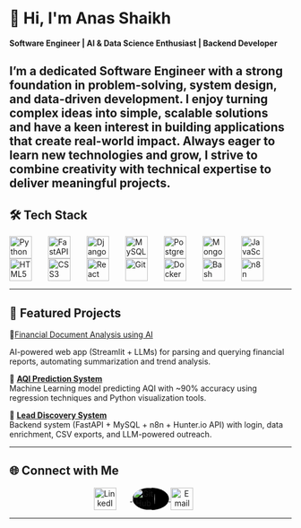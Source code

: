 # 👋 Hi, I'm Anas Shaikh  

 **Software Engineer | AI & Data Science Enthusiast | Backend Developer**  

I’m a dedicated Software Engineer with a strong foundation in problem-solving, system design, and data-driven development. I enjoy turning complex ideas into simple, scalable solutions and have a keen interest in building applications that create real-world impact. Always eager to learn new technologies  and grow, I strive to combine creativity with technical expertise to deliver meaningful projects.
---

## 🛠️ Tech Stack  

<p align="left">
  <!-- Backend -->
  <img align="center" alt="Python" width="40px" style="padding-right:25px;" src="https://cdn.jsdelivr.net/gh/devicons/devicon/icons/python/python-original.svg"/>
  <img align="center" alt="FastAPI" width="40px" style="padding-right:25px;" src="https://cdn.jsdelivr.net/gh/devicons/devicon/icons/fastapi/fastapi-original.svg"/>
  <img align="center" alt="Django" width="40px" style="padding-right:25px;" src="https://cdn.jsdelivr.net/gh/devicons/devicon/icons/django/django-plain.svg"/>
  
  <!-- Databases -->
  <img align="center" alt="MySQL" width="40px" style="padding-right:25px;" src="https://cdn.jsdelivr.net/gh/devicons/devicon/icons/mysql/mysql-original.svg"/>
  <img align="center" alt="PostgreSQL" width="40px" style="padding-right:25px;" src="https://cdn.jsdelivr.net/gh/devicons/devicon/icons/postgresql/postgresql-original.svg"/>
  <img align="center" alt="MongoDB" width="40px" style="padding-right:25px;" src="https://cdn.jsdelivr.net/gh/devicons/devicon/icons/mongodb/mongodb-original.svg"/>
  
  <!-- Frontend -->
  <img align="center" alt="JavaScript" width="40px" style="padding-right:25px;" src="https://cdn.jsdelivr.net/gh/devicons/devicon/icons/javascript/javascript-original.svg"/>
  <img align="center" alt="HTML5" width="40px" style="padding-right:25px;" src="https://cdn.jsdelivr.net/gh/devicons/devicon/icons/html5/html5-original.svg"/>
  <img align="center" alt="CSS3" width="40px" style="padding-right:25px;" src="https://cdn.jsdelivr.net/gh/devicons/devicon/icons/css3/css3-original.svg"/>
  <img align="center" alt="React" width="40px" style="padding-right:25px;" src="https://cdn.jsdelivr.net/gh/devicons/devicon/icons/react/react-original.svg"/>
  
  <!-- Tools -->
  <img align="center" alt="Git" width="40px" style="padding-right:25px;" src="https://cdn.jsdelivr.net/gh/devicons/devicon/icons/git/git-original.svg"/>
  <img align="center" alt="Docker" width="40px" style="padding-right:25px;" src="https://cdn.jsdelivr.net/gh/devicons/devicon/icons/docker/docker-original.svg"/>
  <img align="center" alt="Bash" width="40px" style="padding-right:25px;" src="https://cdn.jsdelivr.net/gh/devicons/devicon/icons/bash/bash-original.svg"/>
  <img align="center" alt="n8n" width="40px" style="padding-right:25px;" src="https://avatars.githubusercontent.com/u/45487711?s=200&v=4"/>
</p>

---

## 📌 Featured Projects  
🔹[Financial Document Analysis using AI](https://github.com/ANAS825/Financial_AI)

  AI-powered web app (Streamlit + LLMs) for parsing and querying financial reports, automating summarization and trend analysis.  

🔹 **[AQI Prediction System](https://github.com/ANAS825/AQI-Prediction)**  
Machine Learning model predicting AQI with ~90% accuracy using regression techniques and Python visualization tools.  

🔹 **[Lead Discovery System](https://github.com/ANAS825/Lead-Discovery-System)**  
Backend system (FastAPI + MySQL + n8n + Hunter.io API) with login, data enrichment, CSV exports, and LLM-powered outreach.  

---
## 🌐 Connect with Me  
<p align="center">
  <a href="https://linkedin.com/in/anas-shaikh-a4b88128b" target="_blank">
    <img align="center" alt="LinkedIn" width="40px" style="padding-right:25px;" src="https://cdn.jsdelivr.net/gh/devicons/devicon/icons/linkedin/linkedin-original.svg"/>
  </a>
  <a href="https://github.com/ANAS825" target="_blank">
    <img align="center" alt="GitHub" width="40px" style="padding-right:25px; background-color:black; border-radius:50%;" 
            <img src="https://cdn.jsdelivr.net/gh/devicons/devicon@latest/icons/github/github-original.svg" />
  </a>
  <a href="mailto:anasshaik825@gmail.com">
    <img align="center" alt="Email" width="40px" style="padding-right:25px;" src="https://cdn-icons-png.flaticon.com/512/732/732200.png"/>
  </a>
</p>

---

